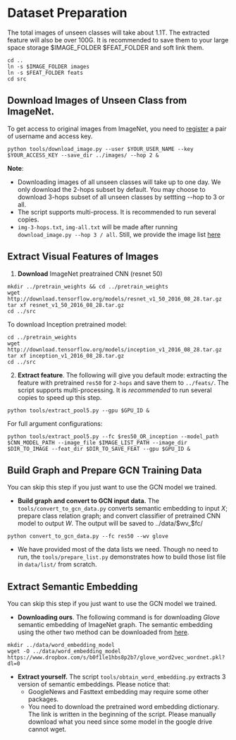 # Dataset Preparation
The total images of unseen classes will take about 1.1T. The extracted feature will also be over 100G. It is recommended to save them to your large space storage $IMAGE_FOLDER $FEAT_FOLDER and soft link them.
```Shell
cd ..
ln -s $IMAGE_FOLDER images
ln -s $FEAT_FOLDER feats
cd src
```

## Download Images of Unseen Class from ImageNet.

To get access to original images from ImageNet, you need to [register](http://image-net.org/signup) a pair of username and access key.
```Shell
python tools/download_image.py --user $YOUR_USER_NAME --key $YOUR_ACCESS_KEY --save_dir ../images/ --hop 2 &
```

**Note**:
- Downloading images of all unseen classes will take up to one day. We only download the 2-hops subset by default. You may choose to download 3-hops subset of all unseen classes by settting --hop to 3 or all.
- The script supports multi-process. It is recommended to run several copies.
- `img-3-hops.txt`, `img-all.txt` will be made after running `download_image.py --hop 3 / all`. Still, we provide the image list [here](https://drive.google.com/open?id=1br9dS99LeiNJB0S2NvzJLHl1xWpX5jQS)

## Extract Visual Features of Images
1. **Download** ImageNet preatrained CNN (resnet 50)
```Shell
mkdir ../pretrain_weights && cd ../pretrain_weights
wget http://download.tensorflow.org/models/resnet_v1_50_2016_08_28.tar.gz
tar xf resnet_v1_50_2016_08_28.tar.gz
cd ../src
```
To download  Inception pretrained model:
```Shell
cd ../pretrain_weights
wget http://download.tensorflow.org/models/inception_v1_2016_08_28.tar.gz
tar xf inception_v1_2016_08_28.tar.gz
cd ../src
```
2. **Extract feature**. The following will give you default mode: extracting the feature with pretrained `res50` for `2-hops` and save them to `../feats/`.
The script supports multi-processing.  It is *recommended* to run several copies to speed up this step.
```Shell
python tools/extract_pool5.py --gpu $GPU_ID &
```
For full argument configurations:
```Shell
python tools/extract_pool5.py --fc $res50_OR_inception --model_path $CNN_MODEL_PATH --image_file $IMAGE_LIST_PATH --image_dir $DIR_TO_IMAGE --feat_dir $DIR_TO_SAVE_FEAT --gpu $GPU_ID &
```


## Build Graph and Prepare GCN Training Data
You can skip this step if you just want to use the GCN model we trained.
- **Build graph and convert to GCN input data.** The `tools/convert_to_gcn_data.py` converts semantic embedding to input $X$; prepare class relation graph; and convert classifier of pretrained CNN model to output $W$.
The output will be saved to ../data/$wv_$fc/
```Shell
python convert_to_gcn_data.py --fc res50 --wv glove
```
- We have provided most of the data lists we need. Though no need to run, the `tools/prepare_list.py`  demonstrates how to build those list file in `data/list/` from scratch.


## Extract Semantic Embedding
You can skip this step if you just want to use the GCN model we trained.
- **Downloading ours**.  The following command is for downloading *Glove* semantic embedding of ImageNet graph. The semantic embedding using the other two method can be downloaded from  [here](https://www.dropbox.com/sh/9pklcwm7rkhd9qa/AACDMMKHIMXNW5cmInFFrCDCa?dl=0).
``` Shell
mkdir ../data/word_embedding_model
wget -O ../data/word_embedding_model https://www.dropbox.com/s/b0f1le1hbs8p2b7/glove_word2vec_wordnet.pkl?dl=0
```
- **Extract yourself.** The script `tools/obtain_word_embedding.py` extracts 3 version of semantic embeddings. Please notice that:
    + GoogleNews and Fasttext embedding may require some other packages.
    + You need to download the pretrained word embedding dictionary. The link is written in the beginning of the script. Please manually download what you need since some model in the google drive cannot wget.
